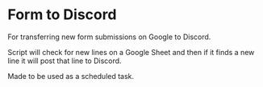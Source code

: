# Form to Discord
For transferring new form submissions on Google to Discord.

Script will check for new lines on a Google Sheet and then if it finds a new line it will post that line to Discord.

Made to be used as a scheduled task.

